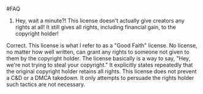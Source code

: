 #FAQ

1.  Hey, wait a minute?!  This license doesn't actually give creators any rights at all!  It still gives all rights, including financial gain, to the copyright holder!

Correct.  This license is what I refer to as a "Good Faith" license. No license, no matter how well written, can grant any rights to someone not given to them by the copyright holder. The license basically is a way to say, "Hey, we're not trying to steal your copyright." It explicitly states repeatedly that the original copyright holder retains all rights. This license does not prevent a C&D or a DMCA takedown. It only attempts to persuade the rights holder such tactics are not necessary. 
